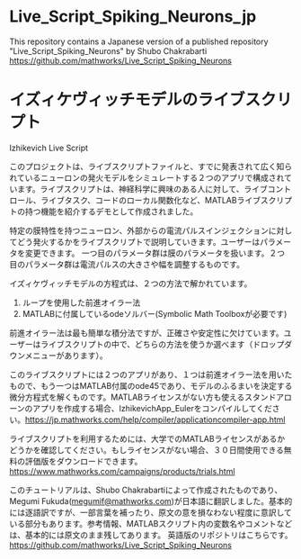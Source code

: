# Live_Script_Spiking_Neurons_jp
This repository contains a Japanese version of a published repository "Live_Script_Spiking_Neurons" by Shubo Chakrabarti https://github.com/mathworks/Live_Script_Spiking_Neurons

# イズィケヴィッチモデルのライブスクリプト
Izhikevich Live Script

このプロジェクトは、ライブスクリプトファイルと、すでに発表されて広く知られているニューロンの発火モデルをシミュレートする２つのアプリで構成されています。ライブスクリプトは、神経科学に興味のある人に対して、ライブコントロール、ライブタスク、コードのローカル関数化など、MATLABライブスクリプトの持つ機能を紹介するデモとして作成されました。

特定の膜特性を持つニューロン、外部からの電流パルスインジェクションに対してどう発火するかをライブスクリプトで説明していきます。ユーザーはパラメータを変更できます。
一つ目のパラメータ群は膜のパラメータを扱います。２つ目のパラメータ群は電流パルスの大きさや幅を調整するものです。

イズィケヴィッチモデルの方程式は、２つの方法で解かれています。
1) ループを使用した前進オイラー法
2) MATLABに付属しているodeソルバー(Symbolic Math Toolboxが必要です)

前進オイラー法は最も簡単な積分法ですが、正確さや安定性に欠けています。ユーザーはライブスクリプトの中で、どちらの方法を使うか選べます（ドロップダウンメニューがあります）。

このライブスクリプトには２つのアプリがあり、１つは前進オイラー法を用いたもので、もう一つはMATLAB付属のode45であり、モデルのふるまいを決定する微分方程式を解くものです。MATLABライセンスがない方も使えるスタンドアローンのアプリを作成する場合、IzhikevichApp_Eulerをコンパイルしてください。https://jp.mathworks.com/help/compiler/applicationcompiler-app.html

ライブスクリプトを利用するためには、大学でのMATLABライセンスがあるかどうかを確認してください。もしライセンスがない場合、３０日間使用できる無料の評価版をダウンロードできます。https://www.mathworks.com/campaigns/products/trials.html


このチュートリアルは、Shubo Chakrabartiによって作成されたものであり、Megumi Fukuda(megumif@mathworks.com)が日本語に翻訳しました。基本的には逐語訳ですが、一部言葉を補ったり、原文の意を損なわない程度に意訳している部分もあります。参考情報、MATLABスクリプト内の変数名やコメントなどは、基本的には原文のまま残してあります。
英語版のリポジトリはこちらです。
https://github.com/mathworks/Live_Script_Spiking_Neurons
